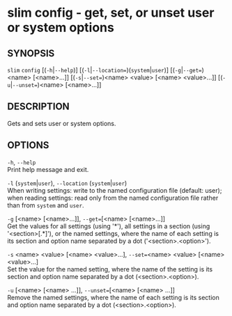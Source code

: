 slim config - get, set, or unset user or system options
=======================================================

## SYNOPSIS

`slim` `config` \[(`-h`|`--help`)] \[(`-l`|`--location=`)(`system`|`user`)] \[(`-g`|`--get=`)&lt;name> \[&lt;name>...]]
\[(`-s`|`--set=`)&lt;name> &lt;value> \[&lt;name> &lt;value>...]] \[(`-u`|`--unset=`)&lt;name> \[&lt;name>...]]

## DESCRIPTION

Gets and sets user or system options.

## OPTIONS

`-h`, `--help`  
Print help message and exit.

`-l` (`system`|`user`), `--location` (`system`|`user`)  
When writing settings: write to the named configuration file (default: user); when reading settings: read only from the named configuration
file rather than from `system` and `user`.

`-g` \[&lt;name> \[&lt;name>...]], `--get=`[&lt;name> [&lt;name>...]]  
Get the values for all settings (using '\*'), all settings in a section (using '&lt;section>[.*]'), or the named settings, where the name of each setting is its section and option name separated by a dot ('&lt;section>.&lt;option>').

`-s` &lt;name> &lt;value> \[&lt;name> &lt;value>...], `--set=`&lt;name> &lt;value> \[&lt;name> &lt;value>...]  
Set the value for the named setting, where the name of the setting is its section and option name separated by a dot (&lt;section>.&lt;option>).

`-u` \[&lt;name> \[&lt;name> ...]], `--unset=`[&lt;name> [&lt;name> ...]]  
Remove the named settings, where the name of each setting is its section and option name separated by a dot (&lt;section>.&lt;option>).
